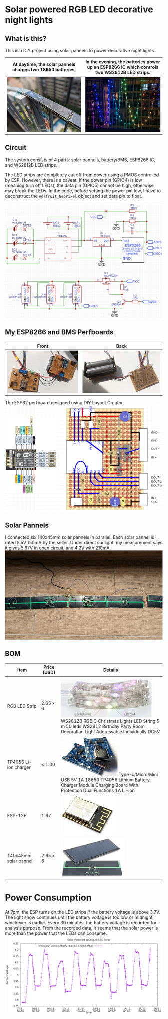 # Solar powered RGB LED decorative night lights

## What is this?

This is a DIY project using solar pannels to power decorative night lights.

At daytime, the solar pannels charges two 18650 batteries. | In the evening, the batteries power up an ESP8266 IC which controls two WS2812B LED strips.
:-------------------------:|:-------------------------:
![Solar Pannels Daytime](/solar-day.jpg)  |  ![Night Light](/night-light.jpg)

## Circuit

The system consists of 4 parts: solar pannels, battery/BMS, ESP8266 IC, and
WS2812B LED strips.

The LED strips are completely cut off from power using a PMOS controlled by ESP.
However, there is a caveat.
If the power pin (GPIO4) is low (meaning turn off LEDs),
the data pin (GPIO5) cannot be high, otherwise may break the LEDs.
In the code, before setting the power pin low, I have to deconstruct the
`Adafruit_NeoPixel` object and set data pin to float.

![Night Light](/schematic.png)

## My ESP8266 and BMS Perfboards

Front | Back
:-------------------------:|:-------------------------:
![Night Light](/circuit-front.jpg) | ![Night Light](/circuit-back.jpg)

The ESP32 perfboard designed using DIY Layout Creator.
![Night Light](/esp-schematic.png)

## Solar Pannels

I connected six 140x45mm solar pannels in parallel. Each solar pannel is rated
5.5V 150mA by the seller.
Under direct sunlight, my measurement says it gives 5.67V in open circuit,
and 4.2V with 210mA.
![Night Light](/solar-back.jpg)

## BOM

| Item | Price (USD) | Details |
| --- | --- | --- |
| RGB LED Strip | 2.65 x 6 | ![RGB LED Strip](/bom-led.jpeg) WS2812B RGBIC Christmas Lights LED String 5 m 50 leds WS2812 Birthday Party Room Decoration Light Addressable Individually DC5V |
| TP4056 Li-ion charger | < 1.00 | ![RGB LED Strip](/bom-bms.jpeg) Type-c/Micro/Mini USB 5V 1A 18650 TP4056 Lithium Battery Charger Module Charging Board With Protection Dual Functions 1A Li-ion |
| ESP-12F | 1.67 | ![RGB LED Strip](/bom-esp.jpeg) |
| 140x45mm solar pannel | 2.65 x 6 | ![RGB LED Strip](/bom-solar.jpeg) |

# Power Consumption

At 7pm, the ESP turns on the LED strips if the battery voltage is above 3.7V.
The light show continues until the battery voltage is too low or midnight,
whichever is earlier.
Every 30 minutes, the battery voltage is recorded for analysis purpose.
From the recorded data, it seems that the solar power is more than the power
that the LEDs can consume.
![Night Light](/power-plot.png)
